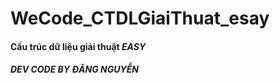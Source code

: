 # WeCode_CTDLGiaiThuat_esay
#### Cấu trúc dữ liệu giải thuật <b><i>EASY</b></i>
#### <i>DEV CODE BY ĐĂNG NGUYỄN</i>
